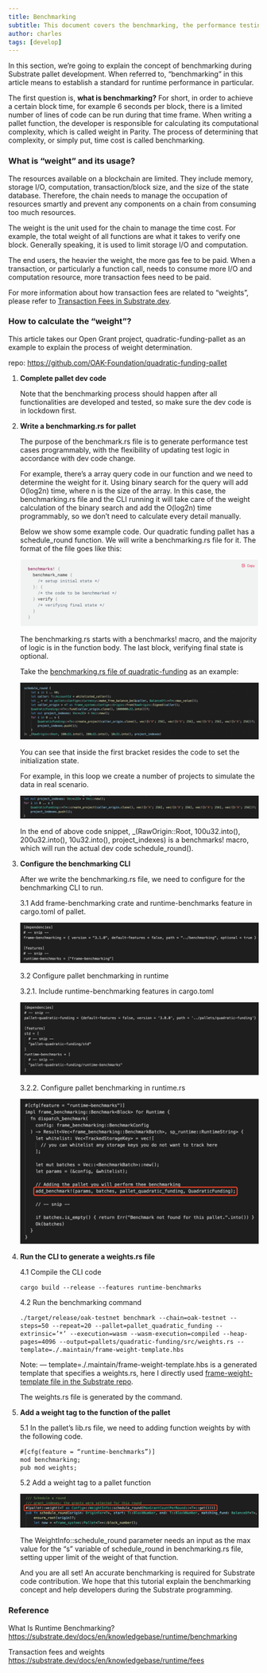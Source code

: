 ```yaml
---
title: Benchmarking
subtitle: This document covers the benchmarking, the performance testing procedure for pallet development
author: charles
tags: [develop]
---
```


In this section, we’re going to explain the concept of benchmarking during Substrate pallet development. When referred to, “benchmarking” in this article means to establish a standard for runtime performance in particular. 

The first question is, __what is benchmarking?__ For short, in order to achieve a certain block time, for example 6 seconds per block, there is a limited number of lines of code can be run during that time frame. When writing a pallet function, the developer is responsible for calculating its computational complexity, which is called weight in Parity. The process of determining that complexity, or simply put, time cost is called benchmarking.

### What is “weight” and its usage?

The resources available on a blockchain are limited. They include memory, storage I/O, computation, transaction/block size, and the size of the state database. Therefore, the chain needs to manage the occupation of resources smartly and prevent any components on a chain from consuming too much resources.

The weight is the unit used for the chain to manage the time cost. For example, the total weight of all functions are what it takes to verify one block. Generally speaking, it is used to limit storage I/O and computation.

The end users, the heavier the weight, the more gas fee to be paid. When a transaction, or particularly a function call, needs to consume more I/O and computation resource, more transaction fees need to be paid.

For more information about how transaction fees are related to “weights”, please refer to [Transaction Fees in Substrate.dev](https://substrate.dev/docs/en/knowledgebase/runtime/fees).

### How to calculate the “weight”?

This article takes our Open Grant project, quadratic-funding-pallet as an example to explain the process of weight determination.

repo: <https://github.com/OAK-Foundation/quadratic-funding-pallet>

1. __Complete pallet dev code__

	Note that the benchmarking process should happen after all functionalities are developed and tested, so make sure the dev code is in lockdown first.

1. __Write a benchmarking.rs for pallet__
	
	The purpose of the benchmark.rs file is to generate performance test cases programmably, with the flexibility of updating test logic in accordance with dev code change.

	For example, there’s a array query code in our function and we need to determine the weight for it. Using binary search for the query will add O(log2n) time, where n is the size of the array. In this case, the benchmarking.rs file and the CLI running it will take care of the weight calculation of the binary search and add the O(log2n) time programmably, so we don’t need to calculate every detail manually.

	Below we show some example code. Our quadratic funding pallet has a schedule_round function. We will write a benchmarking.rs file for it. The format of the file goes like this:

	![benchmarks](../assets/img/benchmarking/benchmarks.png)

	The benchmarking.rs starts with a benchmarks! macro, and the majority of logic is in the function body. The last block, verifying final state is optional.

	Take the [benchmarking.rs file of quadratic-funding](https://github.com/OAK-Foundation/quadratic-funding-pallet/blob/add_weights/pallets/quadratic-funding/src/benchmarking.rs) as an example:

	![schedule_round](../assets/img/benchmarking/schedule_round.png)

	You can see that inside the first bracket resides the code to set the initialization state.

	For example, in this loop we create a number of projects to simulate the data in real scenario.

	![project_indexs](../assets/img/benchmarking/project_indexs.png)

	In the end of above code snippet, _(RawOrigin::Root, 100u32.into(), 200u32.into(), 10u32.into(), project_indexes) is a benchmarks! macro, which will run the actual dev code schedule_round().

1. __Configure the benchmarking CLI__
   
	After we write the benchmarking.rs file, we need to configure for the benchmarking CLI to run.

	3.1 Add frame-benchmarking crate and runtime-benchmarks feature in cargo.toml of pallet.

	![dependencies](../assets/img/benchmarking/dependencies.png)

	3.2 Configure pallet benchmarking in runtime
	
	3.2.1. Include runtime-benchmarking features in cargo.toml

	![runtime-benchmarks](../assets/img/benchmarking/runtime-benchmarks.png)

	3.2.2. Configure pallet benchmarking in runtime.rs

	![add_benchmark](../assets/img/benchmarking/add_benchmark.png)

1. __Run the CLI to generate a weights.rs file__
   
	4.1 Compile the CLI code

	```
	cargo build --release --features runtime-benchmarks
	```

	4.2 Run the benchmarking command
	
	```
	./target/release/oak-testnet benchmark --chain=oak-testnet --steps=50 --repeat=20 --pallet=pallet_quadratic_funding --extrinsic=’*’ --execution=wasm --wasm-execution=compiled --heap-pages=4096 --output=pallets/quadratic-funding/src/weights.rs --template=./.maintain/frame-weight-template.hbs
	```

	Note: — template=./.maintain/frame-weight-template.hbs is a generated template that specifies a weights.rs, here I directly used [frame-weight-template file in the Substrate repo](https://github.com/paritytech/substrate/blob/master/.maintain/frame-weight-template.hbs).

	The weights.rs file is generated by the command.  

1. __Add a weight tag to the function of the pallet__
		
	5.1 In the pallet’s lib.rs file, we need to adding function weights by with the following code.

	```
	#[cfg(feature = “runtime-benchmarks”)]
	mod benchmarking;
	pub mod weights;
	```

	5.2 Add a weight tag to a pallet function

	![tag](../assets/img/benchmarking/tag.png)

	The WeightInfo::schedule_round parameter needs an input as the max value for the “s” variable of schedule_round in benchmarking.rs file, setting upper limit of the weight of that function.

	And you are all set! An accurate benchmarking is required for Substrate code contribution. We hope that this tutorial explain the benchmarking concept and help developers during the Substrate programming.

### Reference
What Is Runtime Benchmarking?  
<https://substrate.dev/docs/en/knowledgebase/runtime/benchmarking>

Transaction fees and weights  
<https://substrate.dev/docs/en/knowledgebase/runtime/fees>
